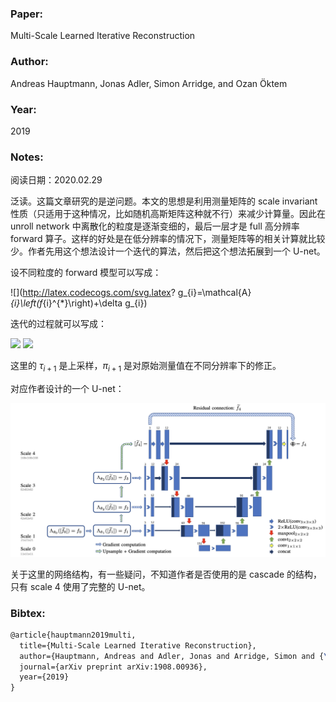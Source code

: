 ### Paper:

Multi-Scale Learned Iterative Reconstruction

### Author:

Andreas Hauptmann, Jonas Adler, Simon Arridge, and Ozan Öktem

### Year:

2019

### Notes:

阅读日期：2020.02.29

泛读。这篇文章研究的是逆问题。本文的思想是利用测量矩阵的 scale invariant 性质（只适用于这种情况，比如随机高斯矩阵这种就不行）来减少计算量。因此在unroll network 中离散化的粒度是逐渐变细的，最后一层才是 full 高分辨率 forward 算子。这样的好处是在低分辨率的情况下，测量矩阵等的相关计算就比较少。作者先用这个想法设计一个迭代的算法，然后把这个想法拓展到一个 U-net。

设不同粒度的 forward 模型可以写成：

![](http://latex.codecogs.com/svg.latex? g_{i}=\mathcal{A}_{i}\left(f_{i}^{*}\right)+\delta g_{i})

迭代的过程就可以写成：

<img src="http://latex.codecogs.com/svg.latex? \left\{\begin{array}{l}f_{i}=\Lambda_{\theta_{i}}\left(\tilde{f}_{i}, \nabla \mathcal{D}_{i}\left(\tilde{f}_{i} ; g\right)\right) \\ \tilde{f}_{i+1}=\tau_{i+1}\left(f_{i}\right)\end{array}\right."/>

<img src="http://latex.codecogs.com/svg.latex? \nabla \mathcal{D}_{i}\left(f_{i} ; g\right):=\mathcal{A}_{i}^{*}\left(\mathcal{A}_{i}\left(f_{i}\right)-\pi_{i}(g)\right)" />

这里的 $\tau_{i+1}$ 是上采样，$\pi_{i+1}$ 是对原始测量值在不同分辨率下的修正。

对应作者设计的一个 U-net：

<img src="https://raw.githubusercontent.com/Theodore-PKU/pictures/master/20200301142831.png"/>

关于这里的网络结构，有一些疑问，不知道作者是否使用的是 cascade 的结构，只有 scale 4 使用了完整的 U-net。

### Bibtex:

```latex
@article{hauptmann2019multi,
  title={Multi-Scale Learned Iterative Reconstruction},
  author={Hauptmann, Andreas and Adler, Jonas and Arridge, Simon and {\"O}ktem, Ozan},
  journal={arXiv preprint arXiv:1908.00936},
  year={2019}
}
```

